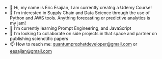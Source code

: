 - 👋 Hi, my name is Eric Esajian, I am currently creatng a Udemy Course!
- 👀 I’m interested in Supply Chain and Data Science through the use of Python and AWS tools. Anything forecasting or predictive analytics is my jam!
- 🌱 I’m currently learning Prompt Engineering, and JavaScript
- 💞️ I’m looking to collaborate on side projects in that space and partner on publishing scienctific papers
- 📫 How to reach me: quantumprophetdeveloper@gmail.com or eesajian@gmail.com

<!---
EricEsajian/EricEsajian is a ✨ special ✨ repository because its `README.md` (this file) appears on your GitHub profile.
You can click the Preview link to take a look at your changes.
--->
